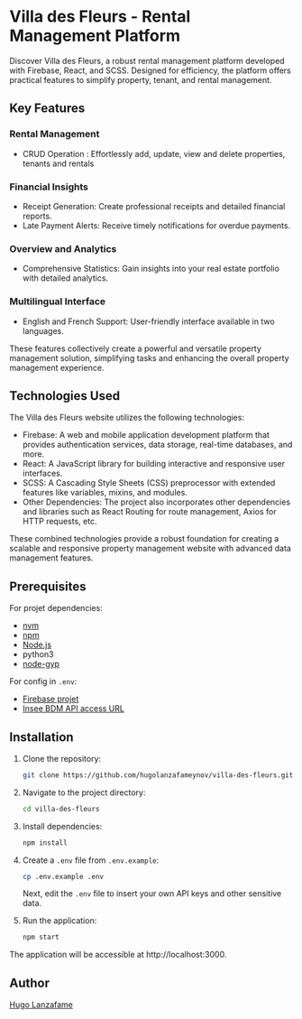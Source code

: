 # Villa des Fleurs - Rental Management Platform

Discover Villa des Fleurs, a robust rental management platform developed with Firebase, React, and SCSS. Designed for efficiency, the platform offers practical features to simplify property, tenant, and rental management.

## Key Features

### Rental Management
* CRUD Operation : Effortlessly add, update, view and delete properties, tenants and rentals

### Financial Insights
* Receipt Generation: Create professional receipts and detailed financial reports.
* Late Payment Alerts: Receive timely notifications for overdue payments.

### Overview and Analytics
* Comprehensive Statistics: Gain insights into your real estate portfolio with detailed analytics.

### Multilingual Interface
* English and French Support: User-friendly interface available in two languages.

These features collectively create a powerful and versatile property management solution, simplifying tasks and enhancing the overall property management experience.

## Technologies Used

The Villa des Fleurs website utilizes the following technologies:

* Firebase: A web and mobile application development platform that provides authentication services, data storage, real-time databases, and more.
* React: A JavaScript library for building interactive and responsive user interfaces.
* SCSS: A Cascading Style Sheets (CSS) preprocessor with extended features like variables, mixins, and modules.
* Other Dependencies: The project also incorporates other dependencies and libraries such as React Routing for route management, Axios for HTTP requests, etc.

These combined technologies provide a robust foundation for creating a scalable and responsive property management website with advanced data management features.

## Prerequisites

For projet dependencies:
- [nvm](https://github.com/nvm-sh/nvm)
- [npm](https://github.com/npm/cli)
- [Node.js](https://github.com/nodejs)
- python3
- [node-gyp](https://github.com/nodejs/node-gyp)

For config in `.env`:
- [Firebase projet](https://firebase.google.com/)
- [Insee BDM API access URL](https://portail-api.insee.fr/catalog/api/eebab65a-9aef-4da5-bab6-5a9aefeda552)

## Installation

1. Clone the repository:
   ```bash
   git clone https://github.com/hugolanzafameynov/villa-des-fleurs.git
   ```
2. Navigate to the project directory:
   ```bash
   cd villa-des-fleurs
   ```
3. Install dependencies:
   ```bash
   npm install
   ```
4. Create a `.env` file from `.env.example`:
   ```bash
   cp .env.example .env
   ```
   Next, edit the `.env` file to insert your own API keys and other sensitive data.


5. Run the application:
   ```bash
   npm start
   ```

The application will be accessible at http://localhost:3000.

## Author

[Hugo Lanzafame](https://github.com/hugolanzafameynov)
